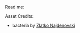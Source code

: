 Read me:

Asset Credits:
- bacteria by [Zlatko Najdenovski](https://www.flaticon.com/authors/zlatko-najdenovski)
